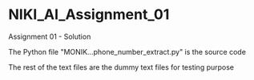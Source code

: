 # NIKI_AI_Assignment_01
Assignment 01 - Solution

The Python file "MONIK...phone_number_extract.py" is the source code

The rest of the text files are the dummy text files for testing purpose
